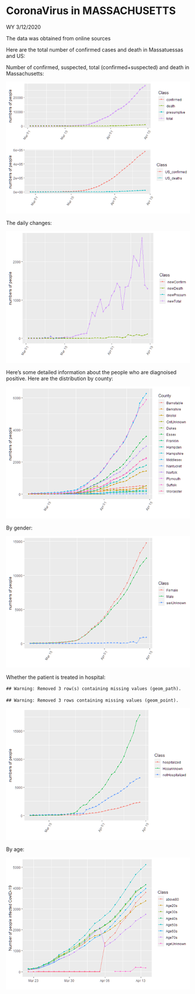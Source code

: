 CoronaVirus in MASSACHUSETTS
================
WY
3/12/2020

The data was obtained from online sources

Here are the total number of confirmed cases and death in Massatuessas
and US:

Number of confirmed, suspected, total (confirmed+suspected) and death in
Massachusetts:

![](Report_MA_files/figure-gfm/plotting-1.png)<!-- -->

The daily changes:

![](Report_MA_files/figure-gfm/plotting%20for%20daily%20changes-1.png)<!-- -->

Here’s some detailed information about the people who are diagnoised
positive. Here are the distribution by county:

![](Report_MA_files/figure-gfm/unnamed-chunk-1-1.png)<!-- -->

By gender:

![](Report_MA_files/figure-gfm/unnamed-chunk-2-1.png)<!-- -->

Whether the patient is treated in hospital:

    ## Warning: Removed 3 row(s) containing missing values (geom_path).

    ## Warning: Removed 3 rows containing missing values (geom_point).

![](Report_MA_files/figure-gfm/unnamed-chunk-3-1.png)<!-- -->

By age:

![](Report_MA_files/figure-gfm/age-1.png)<!-- -->
